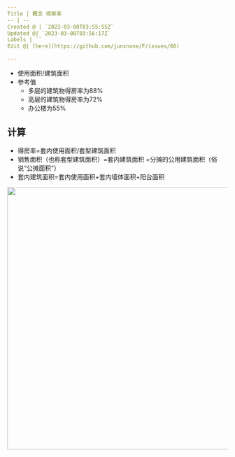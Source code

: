 ```yaml
---
Title | 概念 得房率
-- | --
Created @ | `2023-03-08T03:55:55Z`
Updated @| `2023-03-08T03:56:17Z`
Labels | ``
Edit @| [here](https://github.com/junxnone/F/issues/66)

---
```

- 使用面积/建筑面积
- 参考值
  - 多层的建筑物得房率为88%
  - 高层的建筑物得房率为72%
  - 办公楼为55%

## 计算

- 得房率=套内使用面积/套型建筑面积
- 销售面积（也称套型建筑面积）=套内建筑面积 +分摊的公用建筑面积（俗说“公摊面积”）
- 套内建筑面积=套内使用面积+套内墙体面积+阳台面积

<img width="600px" src="https://user-images.githubusercontent.com/2216970/197333057-8ed1888e-3a4d-4390-a04e-0559aec13be4.png">
